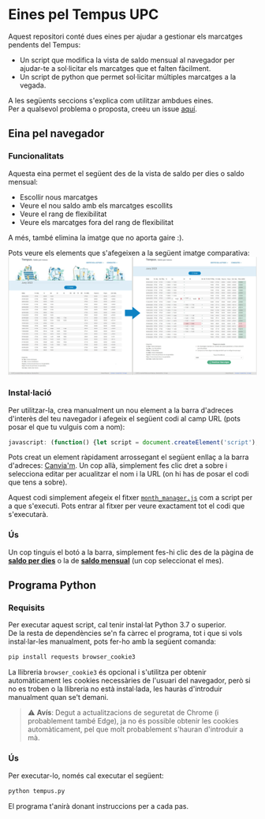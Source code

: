 # Eines pel Tempus UPC

Aquest repositori conté dues eines per ajudar a gestionar els marcatges pendents del Tempus:  
- Un script que modifica la vista de saldo mensual al navegador per ajudar-te a sol·licitar els marcatges que et falten fàcilment.
- Un script de python que permet sol·licitar múltiples marcatges a la vegada.

A les següents seccions s'explica com utilitzar ambdues eines.  
Per a qualsevol problema o proposta, creeu un issue [aquí](https://github.com/Diviloper/tempus_clocker/issues).

## Eina pel navegador

### Funcionalitats

Aquesta eina permet el següent des de la vista de saldo per dies o saldo mensual:

- Escollir nous marcatges
- Veure el nou saldo amb els marcatges escollits
- Veure el rang de flexibilitat
- Veure els marcatges fora del rang de flexibilitat

A més, també elimina la imatge que no aporta gaire :).

Pots veure els elements que s'afegeixen a la següent imatge comparativa:
![Comparació](./docs/comparacio.png "Comparació")


### Instal·lació

Per utilitzar-la, crea manualment un nou element a la barra d'adreces d'interès del teu navegador i afegeix el següent codi al camp URL (pots posar el que tu vulguis com a nom):
```javascript
javascript: (function() {let script = document.createElement('script');script.src = "https://github.com/Diviloper/tempus_clocker/releases/download/latest/month_manager.js";document.head.appendChild(script);})();
```
Pots creat un element ràpidament arrossegant el següent enllaç a la barra d'adreces: [Canvia'm](Canvia'm). Un cop allà, simplement fes clic dret a sobre i selecciona editar per acualitzar el nom i la URL (on hi has de posar el codi que tens a sobre).  

Aquest codi simplement afegeix el fitxer [`month_manager.js`](./month_manager.js) com a script per a que s'executi. Pots entrar al fitxer per veure exactament tot el codi que s'executarà.

### Ús

Un cop tinguis el botó a la barra, simplement fes-hi clic des de la pàgina de [**saldo per dies**](https://tempus.upc.edu/RLG/saldoMarcatgesIndividual/list) o la de [**saldo mensual**](https://tempus.upc.edu/RLG/saldoMensual/list) (un cop seleccionat el mes).


## Programa Python
### Requisits

Per executar aquest script, cal tenir instal·lat Python 3.7 o superior.  
De la resta de dependències se'n fa càrrec el programa, tot i que si vols instal·lar-les manualment, pots fer-ho amb
la següent comanda:

```bash
pip install requests browser_cookie3
```

La llibreria `browser_cookie3` és opcional i s'utilitza per obtenir automàticament les cookies necessàries de l'usuari 
del navegador, però si no es troben o la llibreria no està instal·lada, les hauràs d'introduir manualment quan se't demani.

> :warning: **Avís**: Degut a actualitzacions de seguretat de Chrome (i probablement també Edge), ja no és possible obtenir les cookies automàticament, pel que molt probablement s'hauran d'introduir a mà.

### Ús

Per executar-lo, només cal executar el següent:

```bash
python tempus.py
```

El programa t'anirà donant instruccions per a cada pas.
